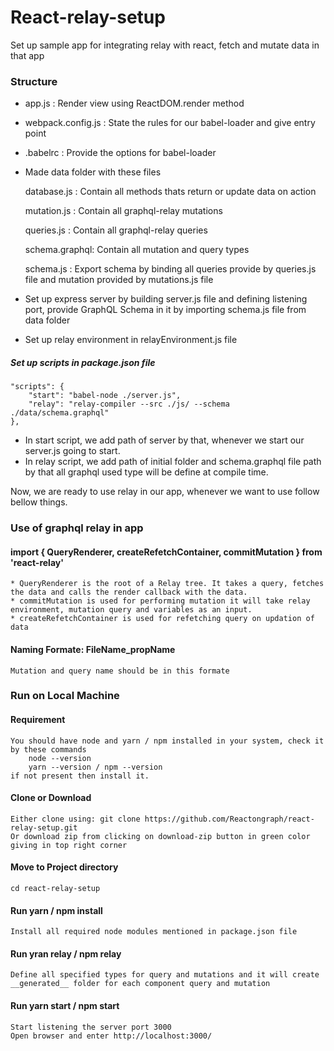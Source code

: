 # React-relay-setup
Set up sample app for integrating relay with react, fetch and mutate data in that app

### Structure
* app.js : Render view using ReactDOM.render method

* webpack.config.js : State the rules for our babel-loader and give entry point

* .babelrc : Provide the options for babel-loader

* Made data folder with these files

    database.js : Contain all methods thats return or update data on action

    mutation.js : Contain all graphql-relay mutations

    queries.js : Contain all graphql-relay queries

    schema.graphql: Contain all mutation and query types

    schema.js : Export schema by binding all queries provide by queries.js file and mutation provided by mutations.js file

* Set up express server by building server.js file and defining listening port, provide  GraphQL Schema in it by importing schema.js file from data folder

* Set up relay environment in relayEnvironment.js file

##### Set up scripts in package.json file

    "scripts": {
        "start": "babel-node ./server.js",
        "relay": "relay-compiler --src ./js/ --schema ./data/schema.graphql"
    },

* In start script, we add path of server by that, whenever we start our server.js going to start.
* In relay script, we add path of initial folder and schema.graphql file path by that all graphql used type will be define at compile time.

Now, we are ready to use relay in our app, whenever we want to use follow bellow things.

### Use of graphql relay in app

#### import { QueryRenderer, createRefetchContainer, commitMutation  } from 'react-relay'
    * QueryRenderer is the root of a Relay tree. It takes a query, fetches the data and calls the render callback with the data.
    * commitMutation is used for performing mutation it will take relay environment, mutation query and variables as an input.
    * createRefetchContainer is used for refetching query on updation of data

#### Naming Formate: FileName_propName
    Mutation and query name should be in this formate

### Run on Local Machine

#### Requirement
    You should have node and yarn / npm installed in your system, check it by these commands
        node --version
        yarn --version / npm --version
    if not present then install it.

#### Clone or Download
    Either clone using: git clone https://github.com/Reactongraph/react-relay-setup.git
    Or download zip from clicking on download-zip button in green color giving in top right corner
    
#### Move to Project directory
    cd react-relay-setup
    
#### Run yarn / npm install
    Install all required node modules mentioned in package.json file
    
#### Run yran relay / npm relay
    Define all specified types for query and mutations and it will create __generated__ folder for each component query and mutation
    
#### Run yarn start / npm start
    Start listening the server port 3000
    Open browser and enter http://localhost:3000/
